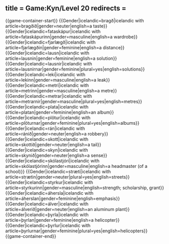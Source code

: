 title = Game:Kyn/Level 20
redirects =
---

{{game-container-start}}
{{Gender|icelandic=bragð|icelandic with article=bragðið|gender=neuter|english=a taste}}
{{Gender|icelandic=fataskápur|icelandic with article=fataskápurinn|gender=masculine|english=a wardrobe}}
{{Gender|icelandic=fjarlægð|icelandic with article=fjarlægðin|gender=feminine|english=a distance}}
{{Gender|icelandic=lausn|icelandic with article=lausnin|gender=feminine|english=a solution}}
{{Gender|icelandic=lausnir|icelandic with article=lausnirnar|gender=feminine|plural=yes|english=solutions}}
{{Gender|icelandic=leki|icelandic with article=lekinn|gender=masculine|english=a leak}}
{{Gender|icelandic=metri|icelandic with article=metrinn|gender=masculine|english=a metre}}
{{Gender|icelandic=metrar|icelandic with article=metrarnir|gender=masculine|plural=yes|english=metres}}
{{Gender|icelandic=plata|icelandic with article=platan|gender=feminine|english=an album}}
{{Gender|icelandic=plötur|icelandic with article=plöturnar|gender=feminine|plural=yes|english=albums}}
{{Gender|icelandic=rán|icelandic with article=ránið|gender=neuter|english=a robbery}}
{{Gender|icelandic=skott|icelandic with article=skottið|gender=neuter|english=a tail}}
{{Gender|icelandic=skyn|icelandic with article=skynið|gender=neuter|english=a sense}}
{{Gender|icelandic=skólastjóri|icelandic with article=skólastjórinn|gender=masculine|english=a headmaster (of a school)}}
{{Gender|icelandic=stræti|icelandic with article=strætin|gender=neuter|plural=yes|english=streets}}
{{Gender|icelandic=styrkur|icelandic with article=styrkurinn|gender=masculine|english=strength; scholarship, grant}}
{{Gender|icelandic=áhersla|icelandic with article=áherslan|gender=feminine|english=emphasis}}
{{Gender|icelandic=álver|icelandic with article=álverið|gender=neuter|english=an aluminum plant}}
{{Gender|icelandic=þyrla|icelandic with article=þyrlan|gender=feminine|english=a helicopter}}
{{Gender|icelandic=þyrlur|icelandic with article=þyrlurnar|gender=feminine|plural=yes|english=helicopters}}
{{game-container-end}}